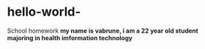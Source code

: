 # hello-world-
School homework 
**my name is vabrune, i am a 22 year old student majoring in health imformation technology**

